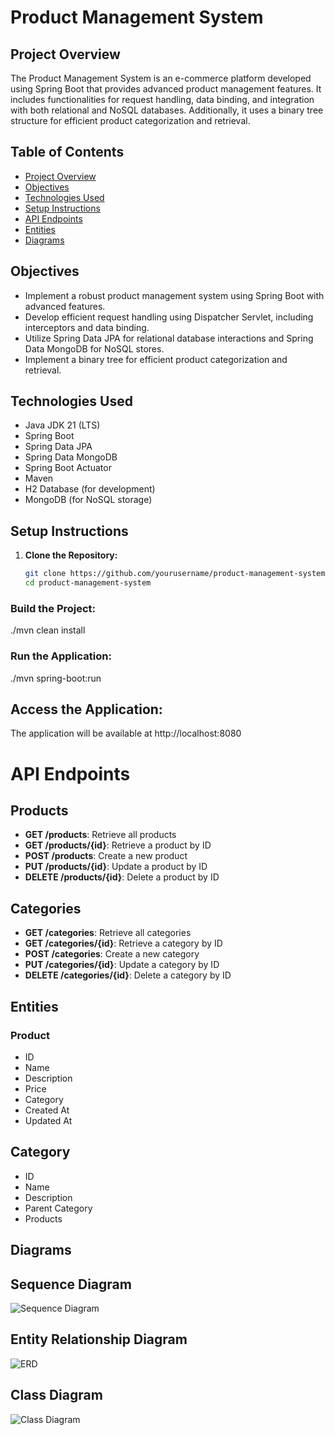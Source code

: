 # Product Management System

## Project Overview

The Product Management System is an e-commerce platform developed using Spring Boot that provides advanced product management features. It includes functionalities for request handling, data binding, and integration with both relational and NoSQL databases. Additionally, it uses a binary tree structure for efficient product categorization and retrieval.

## Table of Contents

- [Project Overview](#project-overview)
- [Objectives](#objectives)
- [Technologies Used](#technologies-used)
- [Setup Instructions](#setup-instructions)
- [API Endpoints](#api-endpoints)
- [Entities](#database-entities)
- [Diagrams](#diagrams)
 


## Objectives

- Implement a robust product management system using Spring Boot with advanced features.
- Develop efficient request handling using Dispatcher Servlet, including interceptors and data binding.
- Utilize Spring Data JPA for relational database interactions and Spring Data MongoDB for NoSQL stores.
- Implement a binary tree for efficient product categorization and retrieval.

## Technologies Used

- Java JDK 21 (LTS)
- Spring Boot
- Spring Data JPA
- Spring Data MongoDB
- Spring Boot Actuator
- Maven
- H2 Database (for development)
- MongoDB (for NoSQL storage)

## Setup Instructions

1. **Clone the Repository:**
   ```bash
   git clone https://github.com/yourusername/product-management-system.git
   cd product-management-system
### Build the Project:
./mvn clean install
### Run the Application:
./mvn spring-boot:run

## Access the Application:

The application will be available at http://localhost:8080

# API Endpoints

## Products

- **GET /products**: Retrieve all products
- **GET /products/{id}**: Retrieve a product by ID
- **POST /products**: Create a new product
- **PUT /products/{id}**: Update a product by ID
- **DELETE /products/{id}**: Delete a product by ID

## Categories

- **GET /categories**: Retrieve all categories
- **GET /categories/{id}**: Retrieve a category by ID
- **POST /categories**: Create a new category
- **PUT /categories/{id}**: Update a category by ID
- **DELETE /categories/{id}**: Delete a category by ID
## Entities 
### Product
- ID
- Name
- Description
- Price
- Category
- Created At
- Updated At

## Category
- ID
- Name
- Description
- Parent Category
- Products

## Diagrams

## Sequence Diagram
![Sequence Diagram](docs/_Sequence_Diagram_product_Management_app.png)

## Entity Relationship Diagram
![ERD](docs/_erd_productmanagement.png)
## Class Diagram
![Class Diagram](docs/_productappclassdiagram.png)
